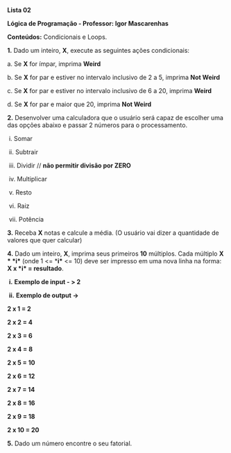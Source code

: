 **Lista 02**

**Lógica de Programação - Professor: Igor Mascarenhas**

 

**Conteúdos:** Condicionais e Loops.

 

 

**1.**  Dado um inteiro, **X**, execute as seguintes ações condicionais:

a.  Se **X** for ímpar, imprima **Weird**

b.  Se **X** for par e estiver no intervalo inclusivo de 2 a 5, imprima **Not Weird**

c.  Se **X** for par e estiver no intervalo inclusivo de 6 a 20, imprima **Weird**

d.  Se **X** for par e maior que 20, imprima **Not Weird**

 

**2.**  Desenvolver uma calculadora que o usuário será capaz de escolher uma das opções abaixo e passar 2 números para o processamento.

​                       i.     Somar

​                      ii.     Subtrair

​                     iii.     Dividir // **não permitir divisão por ZERO**

​                     iv.     Multiplicar

​                      v.     Resto

​                     vi.     Raiz

​                    vii.     Potência

 

 

**3.**  Receba **X** notas e calcule a média. (O usuário vai dizer a quantidade de valores que quer calcular)

 

**4.**  Dado um inteiro, **X**, imprima seus primeiros **10** múltiplos. Cada múltiplo **X \* \*i\*** (onde 1 <= ***i\*** <= 10) deve ser impresso em uma nova linha na forma: **X x \*i\* = resultado**.

​                       **i.**     **Exemplo de input - > 2**

​                      **ii.**     **Exemplo de output ->**

**2 x 1 = 2** 

**2 x 2 = 4** 

**2 x 3 = 6** 

**2 x 4 = 8** 

**2 x 5 = 10** 

**2 x 6 = 12** 

**2 x 7 = 14** 

**2 x 8 = 16** 

**2 x 9 = 18** 

**2 x 10 = 20**

 

 

 

**5.**  Dado um número encontre o seu fatorial.